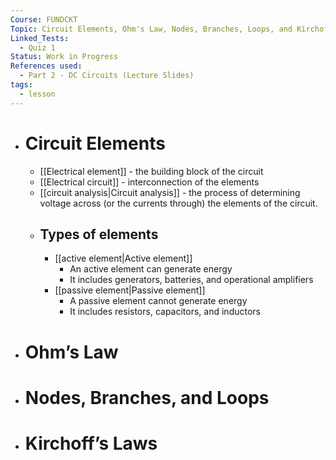 ```yaml
---
Course: FUNDCKT
Topic: Circuit Elements, Ohm's Law, Nodes, Branches, Loops, and Kirchoff's Law
Linked_Tests:
  - Quiz 1
Status: Work in Progress
References used:
  - Part 2 - DC Circuits (Lecture Slides)
tags:
  - lesson
---
```


- # Circuit Elements
	- [[Electrical element]] - the building block of the circuit
	- [[Electrical circuit]] - interconnection of the elements
	- [[circuit analysis|Circuit analysis]] - the process of determining voltage across (or the currents through) the elements of the circuit.
	- ## Types of elements
		- [[active element|Active element]]
			- An active element can generate energy
			- It includes generators, batteries, and operational amplifiers
		- [[passive element|Passive element]]
			- A passive element cannot generate energy
			- It includes resistors, capacitors, and inductors
- # Ohm’s Law
- # Nodes, Branches, and Loops
- # Kirchoff’s Laws